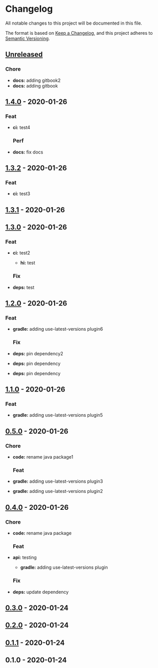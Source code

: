 # Changelog

All notable changes to this project will be documented in this file.

The format is based on [Keep a Changelog](https://keepachangelog.com/en/1.0.0/),
and this project adheres to [Semantic Versioning](https://semver.org/spec/v2.0.0.html).

<a name="unreleased"></a>

## [Unreleased]

### Chore

- **docs:** adding gitbook2
- **docs:** adding gitbook
  
  
<a name="1.4.0"></a>

## [1.4.0] - 2020-01-26

### Feat

- **ci:** test4
  
  ### Perf

- **docs:** fix docs
  
  
<a name="1.3.2"></a>

## [1.3.2] - 2020-01-26

### Feat

- **ci:** test3
  
  
<a name="1.3.1"></a>

## [1.3.1] - 2020-01-26


<a name="1.3.0"></a>

## [1.3.0] - 2020-01-26

### Feat

- **ci:** test2
  - **hi:** test
  
  ### Fix

- **deps:** test
  
  
<a name="1.2.0"></a>

## [1.2.0] - 2020-01-26

### Feat

- **gradle:** adding use-latest-versions plugin6
  
  ### Fix

- **deps:** pin dependency2
- **deps:** pin dependency
- **deps:** pin dependency
  
  
<a name="1.1.0"></a>

## [1.1.0] - 2020-01-26

### Feat

- **gradle:** adding use-latest-versions plugin5
  
  
<a name="0.5.0"></a>

## [0.5.0] - 2020-01-26

### Chore

- **code:** rename java package1
  
  ### Feat

- **gradle:** adding use-latest-versions plugin3
- **gradle:** adding use-latest-versions plugin2
  
  
<a name="0.4.0"></a>

## [0.4.0] - 2020-01-26

### Chore

- **code:** rename java package
  
  ### Feat

- **api:** testing
  - **gradle:** adding use-latest-versions plugin
  
  ### Fix

- **deps:** update dependency
  
  
<a name="0.3.0"></a>

## [0.3.0] - 2020-01-24


<a name="0.2.0"></a>

## [0.2.0] - 2020-01-24


<a name="0.1.1"></a>

## [0.1.1] - 2020-01-24


<a name="0.1.0"></a>

## 0.1.0 - 2020-01-24


[Unreleased]: https://github.com/xmlking/jvm-gitops/compare/1.4.0...HEAD
[1.4.0]: https://github.com/xmlking/jvm-gitops/compare/1.3.2...1.4.0
[1.3.2]: https://github.com/xmlking/jvm-gitops/compare/1.3.1...1.3.2
[1.3.1]: https://github.com/xmlking/jvm-gitops/compare/1.3.0...1.3.1
[1.3.0]: https://github.com/xmlking/jvm-gitops/compare/1.2.0...1.3.0
[1.2.0]: https://github.com/xmlking/jvm-gitops/compare/1.1.0...1.2.0
[1.1.0]: https://github.com/xmlking/jvm-gitops/compare/0.5.0...1.1.0
[0.5.0]: https://github.com/xmlking/jvm-gitops/compare/0.4.0...0.5.0
[0.4.0]: https://github.com/xmlking/jvm-gitops/compare/0.3.0...0.4.0
[0.3.0]: https://github.com/xmlking/jvm-gitops/compare/0.2.0...0.3.0
[0.2.0]: https://github.com/xmlking/jvm-gitops/compare/0.1.1...0.2.0
[0.1.1]: https://github.com/xmlking/jvm-gitops/compare/0.1.0...0.1.1

